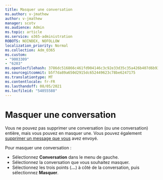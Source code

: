 ```yaml
---
title: Masquer une conversation
ms.author: v-jmathew
author: v-jmathew
manager: scotv
ms.audience: Admin
ms.topic: article
ms.service: o365-administration
ROBOTS: NOINDEX, NOFOLLOW
localization_priority: Normal
ms.collection: Adm_O365
ms.custom:
- "9003309"
- "6203"
ms.openlocfilehash: 3786dc516866c461fd904146c3c92e33d35c35a426b407d6b93d97fd11446ce9
ms.sourcegitcommit: b5f7da89a650d2915dc652449623c78be6247175
ms.translationtype: MT
ms.contentlocale: fr-FR
ms.lasthandoff: 08/05/2021
ms.locfileid: "54055588"
---
```

# <a name="hide-a-chat"></a>Masquer une conversation

Vous ne pouvez pas supprimer une conversation (ou une conversation) entière, mais vous pouvez en masquer une. Vous pouvez également [supprimer un message que vous](https://support.office.com/client/delete-a-message-you-have-sent-67bd76a5-04e7-46ea-9ef0-5800865cb8f3) avez envoyé.

Pour masquer une conversation :

- Sélectionnez **Conversation** dans le menu de gauche.
- Sélectionnez la conversation que vous souhaitez masquer.
- Sélectionnez les trois points (**...**) à côté de la conversation, puis sélectionnez **Masquer**.
